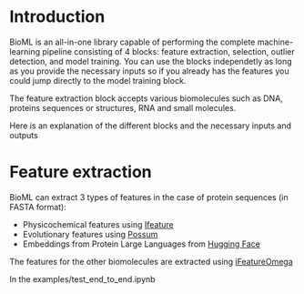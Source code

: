 # Introduction

BioML is an all-in-one library capable of performing the complete machine-learning pipeline consisting of 4 blocks: feature extraction, selection, outlier detection, and model training. You can use the blocks independetly as long as you provide the necessary inputs so if you already has the features you could jump directly to the model training block.

The feature extraction block accepts various biomolecules such as DNA, proteins sequences or structures, RNA and small molecules.

Here is an explanation of the different blocks and the necessary inputs and outputs

# Feature extraction

BioML can extract 3 types of features in the case of protein sequences (in FASTA format):

* Physicochemical features using [Ifeature](https://github.com/Superzchen/iFeature)
* Evolutionary features using [Possum](https://possum.erc.monash.edu/)
* Embeddings from Protein Large Languages from [Hugging Face](https://huggingface.co/models)

The features for the other biomolecules are extracted using [iFeatureOmega](https://github.com/Superzchen/iFeatureOmega-CLI)

In the examples/test_end_to_end.ipynb
